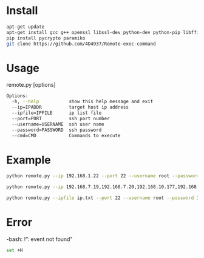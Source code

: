 # Install
``` bash
apt-get update
apt-get install gcc g++ openssl libssl-dev python-dev python-pip libffi-dev
pip install pycrypto paramiko
git clone https://github.com/4D4937/Remote-exec-command
```
# Usage
remote.py [options]
``` bash
Options:
  -h, --help           show this help message and exit
  --ip=IPADDR          target host ip address
  --ipfile=IPFILE      ip list file
  --port=PORT          ssh port number
  --username=USERNAME  ssh user name
  --password=PASSWORD  ssh password
  --cmd=CMD            Commands to execute
```
# Example
``` bash
python remote.py --ip 192.168.1.22 --port 22 --username root --password 123456 --cmd "ls -l"
```
``` bash
python remote.py --ip 192.168.7.19,192.168.7.20,192.168.10.177,192.168.73.145 --port 22 --username root --password 123456 --cmd "ls -l"
```
``` bash
python remote.py --ipfile ip.txt --port 22 --username root --password 123456 --cmd "ls -l"
```
# Error
-bash: !”: event not found"
``` bash
set +H
```

